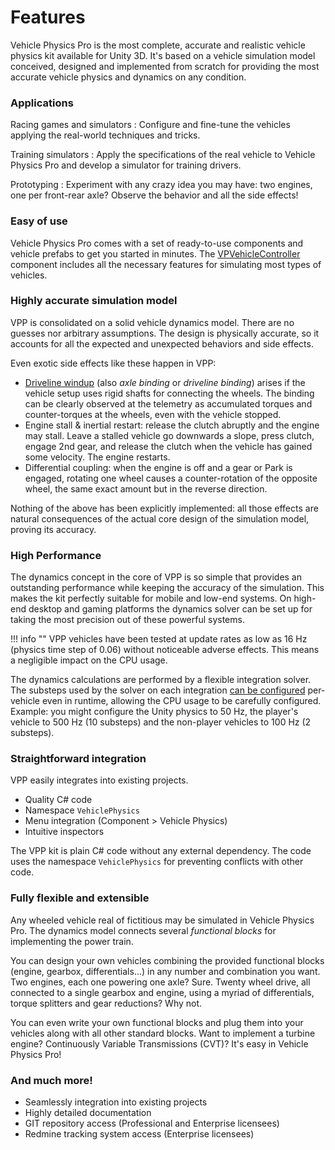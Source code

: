 # Features

Vehicle Physics Pro is the most complete, accurate and realistic vehicle physics kit available for
Unity 3D. It's based on a vehicle simulation model conceived, designed and implemented from scratch
for providing the most accurate vehicle physics and dynamics on any condition.

### Applications

Racing games and simulators
:	Configure and fine-tune the vehicles applying the real-world techniques and tricks.

Training simulators
:	Apply the specifications of the real vehicle to Vehicle Physics Pro and develop a simulator for
	training drivers.

Prototyping
:	Experiment with any crazy idea you may have: two engines, one per front-rear axle? Observe the
	behavior and all the side effects!

### Easy of use

Vehicle Physics Pro comes with a set of ready-to-use components and vehicle prefabs to get you
started in minutes. The [VPVehicleController](../components/vehicle-controller.md) component includes all the
necessary features for simulating most types of vehicles.

### Highly accurate simulation model

VPP is consolidated on a solid vehicle dynamics model. There are no guesses nor arbitrary
assumptions. The design is physically accurate, so it accounts for all the expected and unexpected
behaviors and side effects.

Even exotic side effects like these happen in VPP:

- [Driveline windup](https://en.wikipedia.org/wiki/Driveline_windup) (also _axle binding_ or
	_driveline binding_) arises if the vehicle setup uses rigid shafts for connecting the wheels.
	The binding can be clearly observed at the telemetry as accumulated torques and counter-torques
	at the wheels, even with the vehicle stopped.
- Engine stall & inertial restart: release the clutch abruptly and the engine may stall. Leave
	a stalled vehicle go downwards a slope, press clutch, engage 2nd gear, and release the clutch
	when the vehicle has gained some velocity. The engine restarts.
- Differential coupling: when the engine is off and a gear or Park is engaged, rotating one wheel
	causes a counter-rotation of the opposite wheel, the same exact amount but in the reverse
	direction.

Nothing of the above has been explicitly implemented: all those effects are natural consequences of
the actual core design of the simulation model, proving its accuracy.

### High Performance

The dynamics concept in the core of VPP is so simple that provides an outstanding performance while
keeping the accuracy of the simulation. This makes the kit perfectly suitable for mobile and low-end
systems. On high-end desktop and gaming platforms the dynamics solver can be set up for taking the
most precision out of these powerful systems.

!!! info ""
	VPP vehicles have been tested at update rates as low as 16 Hz (physics time step of 0.06)
	without noticeable adverse effects. This means a negligible impact on the CPU usage.

The dynamics calculations are performed by a flexible integration solver. The substeps used by the
solver on each integration [can be configured](../advanced/misc-topics-explained/#solver-numeric-integration)
per-vehicle even in runtime, allowing the CPU usage to be carefully configured.
Example: you might configure the Unity physics to 50 Hz, the player's vehicle to 500 Hz (10
substeps) and the non-player vehicles to 100 Hz (2 substeps).

### Straightforward integration

VPP easily integrates into existing projects.

- Quality C# code
- Namespace `VehiclePhysics`
- Menu integration (Component > Vehicle Physics)
- Intuitive inspectors

The VPP kit is plain C# code without any external dependency. The code uses the namespace
`VehiclePhysics` for preventing conflicts with other code.

### Fully flexible and extensible

Any wheeled vehicle real of fictitious may be simulated in Vehicle Physics Pro. The dynamics model
connects several _functional blocks_ for implementing the power train.

You can design your own vehicles combining the provided functional blocks (engine, gearbox,
differentials...) in any number and combination you want. Two engines, each one powering one axle?
Sure. Twenty wheel drive, all connected to a single gearbox and engine, using a myriad of
differentials, torque splitters and gear reductions? Why not.

You can even write your own functional blocks and plug them into your vehicles along with all other
standard blocks. Want to implement a turbine engine? Continuously Variable Transmissions (CVT)? It's
easy in Vehicle Physics Pro!

### And much more!

- Seamlessly integration into existing projects
- Highly detailed documentation
- GIT repository access (Professional and Enterprise licensees)
- Redmine tracking system access (Enterprise licensees)



